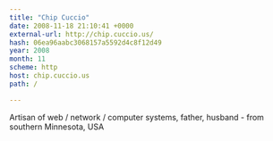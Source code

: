 ```yaml
---
title: "Chip Cuccio"
date: 2008-11-18 21:10:41 +0000
external-url: http://chip.cuccio.us/
hash: 06ea96aabc3068157a5592d4c8f12d49
year: 2008
month: 11
scheme: http
host: chip.cuccio.us
path: /

---
```


Artisan of web / network / computer systems, father, husband - from southern Minnesota, USA
